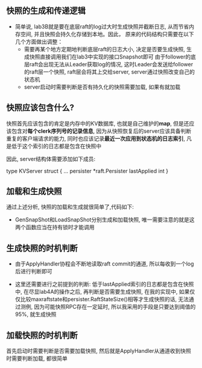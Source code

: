 ## 快照的生成和传递逻辑
- 简单说, lab3B就是要在底层raft的log过大时生成快照并截断日志, 从而节省内存空间, 并且快照会持久化存储到本地。因此， 原来的代码结构只需要在以下几个方面做出调整：
    - 需要再某个地方定期地判断底层raft的日志大小, 决定是否要生成快照, 生成快照直接调用我们在lab3中实现的接口Snapshot即可
    由于follower的底层raft会出现无法从Leader获取log的情况, 这时Leader会发送给follower的raft层一个快照, raft层会将其上交给server, server通过快照改变自己的状态机
    - server启动时需要判断是否有持久化的快照需要加载, 如果有就加载

## 快照应该包含什么?

快照首先应该包含的肯定是内存中的KV数据库, 也就是自己维护的**map**, 但是还应该包含对**每个clerk序列号的记录信息**, 因为从快照恢复后的server应该具备判断重复的客户端请求的能力, 同时也应该记录**最近一次应用到状态机的日志索引**, 凡是低于这个索引的日志都是包含在快照中

因此, server结构体需要添加如下成员:

type KVServer struct {
    ...
	persister    *raft.Persister
	lastApplied  int
}

## 加载和生成快照

通过上述分析, 快照的加载和生成就很简单了,代码如下:

- GenSnapShot和LoadSnapShot分别生成和加载快照, 唯一需要注意的就是这两个函数应当在持有锁时才能调用
## 生成快照的时机判断

- 由于ApplyHandler协程会不断地读取raft commit的通道, 所以每收到一个log后进行判断即可

- 这里还需要进行之前提到的判断: 低于lastApplied索引的日志都是包含在快照中, 在尽显lab4A的操作之后, 再判断是否需要生成快照, 在我的实现中, 如果仅仅比较maxraftstate和persister.RaftStateSize()相等才生成快照的话, 无法通过测例, 因为可能快照RPC存在一定延时, 所以我采用的手段是只要达到阈值的95%, 就生成快照
## 加载快照的时机判断
首先启动时需要判断是否需要加载快照, 然后就是ApplyHandler从通道收到快照时需要判断加载, 都很简单
